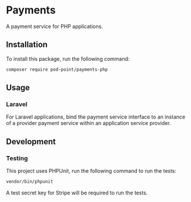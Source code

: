 # Payments

A payment service for PHP applications.


## Installation

To install this package, run the following command:
```bash
composer require pod-point/payments-php
```


## Usage

### Laravel

For Laravel applications, bind the payment service interface to an instance of a provider payment service within an application service provider.


## Development

### Testing

This project uses PHPUnit, run the following command to run the tests:

```bash
vendor/bin/phpunit
```

A test secret key for Stripe will be required to run the tests.
